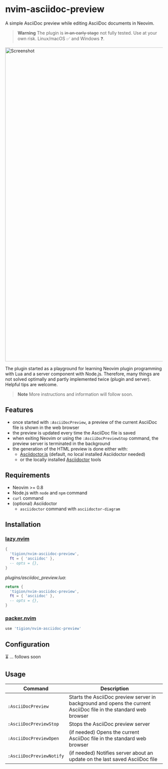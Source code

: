 # nvim-asciidoc-preview

A simple AsciiDoc preview while editing AsciiDoc documents in Neovim.

> **Warning**
> The plugin is ~~in an early stage~~ not fully tested. Use at your own risk. Linux/macOS ✅ and Windows ❓.

<img width="1000" alt="Screenshot" src="https://user-images.githubusercontent.com/31811/214418871-14477f16-fe26-4b08-b864-77113997d321.png">

The plugin started as a playground for learning Neovim plugin programming with Lua and a server component with Node.js.
Therefore, many things are not solved optimally and partly implemented twice (plugin and server). Helpful tips are welcome.

> **Note** More instructions and information will follow soon.

## Features

- once started with `:AsciiDocPreview`, a preview of the current AsciiDoc file is shown in the web browser
- the preview is updated every time the AsciiDoc file is saved
- when exiting Neovim or using the `:AsciiDocPreviewStop` command, the preview server is terminated in the background
- the generation of the HTML preview is done either with:
  - [Asciidoctor.js](https://docs.asciidoctor.org/asciidoctor.js/latest/) (default, no local installed Asciidoctor needed)
  - or the locally installed [Asciidoctor](https://docs.asciidoctor.org/asciidoctor/latest/) tools

## Requirements

- Neovim >= 0.8
- Node.js with `node` and `npm` command
- `curl` command
- (optional) Asciidoctor
  - `asciidoctor` command with `asciidoctor-diagram`

## Installation

### [lazy.nvim](https://github.com/folke/lazy.nvim)

```lua
{
  'tigion/nvim-asciidoc-preview',
  ft = { 'asciidoc' },
  -- opts = {},
}
```

_plugins/asciidoc_preview.lua_:
```lua
return {
  'tigion/nvim-asciidoc-preview',
  ft = { 'asciidoc' },
  -- opts = {},
}
```

### [packer.nvim](https://github.com/wbthomason/packer.nvim)

```lua
use 'tigion/nvim-asciidoc-preview'
```

## Configuration

⏳ ... follows soon

## Usage

| Command | Description |
|---|---|
| `:AsciiDocPreview`       | Starts the AsciiDoc preview server in background and opens the current AsciiDoc file in the standard web browser |
| `:AsciiDocPreviewStop`   | Stops the AsciiDoc preview server |
| `:AsciiDocPreviewOpen`   | (if needed) Opens the current AsciiDoc file in the standard web browser |
| `:AsciiDocPreviewNotify` | (if needed) Notifies server about an update on the last saved AsciiDoc file |
